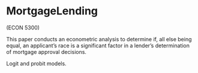 # MortgageLending
(ECON 5300) 

This paper conducts an econometric analysis to determine if, all else being equal, an applicant’s race is a significant factor in a lender’s determination of mortgage approval decisions.  

Logit and probit models.
